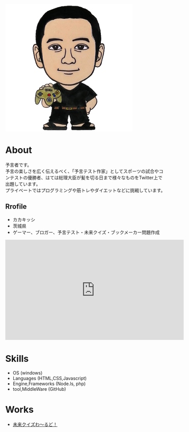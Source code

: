 ![プロフィール写真](blog-profile-icon-2.png)

# About

予言者です。  
予言の楽しさを広く伝えるべく、「予言テスト作家」としてスポーツの試合やコンテストの優勝者、はては総理大臣が髪を切る日まで様々なものをTwitter上で出題しています。  
プライベートではプログラミングや筋トレやダイエットなどに挑戦しています。

## Rrofile
- カカキッシ
- 茨城県
- ゲーマー、ブロガー、予言テスト・未来クイズ・ブックメーカー問題作成

<iframe width="560" height="315" src="https://www.youtube.com/embed/aALk-ml9gQI" frameborder="0" allow="accelerometer; autoplay; encrypted-media; gyroscope; picture-in-picture" allowfullscreen></iframe>

# Skills
- OS (windows)
- Languages (HTML,CSS,Javascript)
- Engine,Frameworks (Node.ls, php)
- tool,MiddleWare (GitHub)

# Works
- [未来クイズわ～るど！](https://futurequiz.world/)
